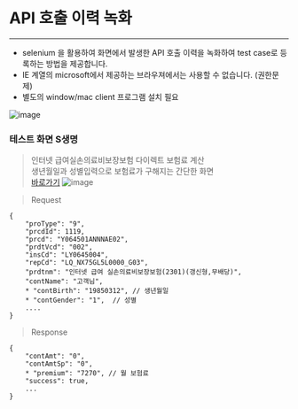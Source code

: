 # API 호출 이력 녹화
---
- selenium 을 활용하여 화면에서 발생한 API 호출 이력을 녹화하여 test case로 등록하는 방법을 제공합니다. 
- IE 계열의 microsoft에서 제공하는 브라우져에서는 사용할 수 없습니다. (권한문제)
- 별도의 window/mac client 프로그램 설치 필요



![image](https://user-images.githubusercontent.com/85854794/221328322-0cb3571e-57c9-4a40-9da1-a4d909f8b34c.png)


### 테스트 화면 S생명 
> 인터넷 급여실손의료비보장보험 다이렉트 보험료 계산  
> 생년월일과 성별입력으로 보험료가 구해지는 간단한 화면  
> [바로가기](https://direct.samsunglife.com/medical.eds#uiTabProduct2)
![image](https://user-images.githubusercontent.com/52950400/230808453-39d8ea33-9cd7-4e4d-8bb0-51456fcbbc46.png)


> Request
```
{
    "proType": "9",
    "prcdId": 1119,
    "prcd": "Y064501ANNNAE02",
    "prdtVcd": "002",
    "insCd": "LY0645004",
    "repCd": "LQ_NX75GL5L0000_G03",
    "prdtnm": "인터넷 급여 실손의료비보장보험(2301)(갱신형,무배당)",
    "contName": "고객님",
    * "contBirth": "19850312", // 생년월일
    * "contGender": "1",  // 성별
    ....   
}
```
> Response
```
{
    "contAmt": "0",
    "contAmtSp": "0",
    * "premium": "7270", // 월 보험료
    "success": true,
    ...
}
```
